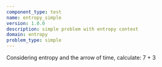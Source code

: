 ```yaml
---
component_type: test
name: entropy_simple
version: 1.0.0
description: simple problem with entropy context
domain: entropy
problem_type: simple
---
```


Considering entropy and the arrow of time, calculate: 7 + 3
